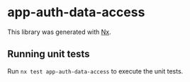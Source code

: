 # app-auth-data-access

This library was generated with [Nx](https://nx.dev).

## Running unit tests

Run `nx test app-auth-data-access` to execute the unit tests.
